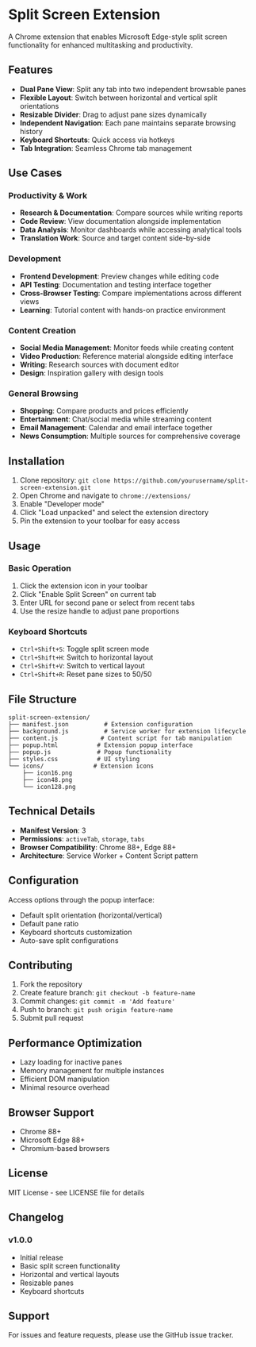 # Split Screen Extension

A Chrome extension that enables Microsoft Edge-style split screen functionality for enhanced multitasking and productivity.

## Features

- **Dual Pane View**: Split any tab into two independent browsable panes
- **Flexible Layout**: Switch between horizontal and vertical split orientations
- **Resizable Divider**: Drag to adjust pane sizes dynamically
- **Independent Navigation**: Each pane maintains separate browsing history
- **Keyboard Shortcuts**: Quick access via hotkeys
- **Tab Integration**: Seamless Chrome tab management

## Use Cases

### Productivity & Work
- **Research & Documentation**: Compare sources while writing reports
- **Code Review**: View documentation alongside implementation
- **Data Analysis**: Monitor dashboards while accessing analytical tools
- **Translation Work**: Source and target content side-by-side

### Development
- **Frontend Development**: Preview changes while editing code
- **API Testing**: Documentation and testing interface together
- **Cross-Browser Testing**: Compare implementations across different views
- **Learning**: Tutorial content with hands-on practice environment

### Content Creation
- **Social Media Management**: Monitor feeds while creating content
- **Video Production**: Reference material alongside editing interface
- **Writing**: Research sources with document editor
- **Design**: Inspiration gallery with design tools

### General Browsing
- **Shopping**: Compare products and prices efficiently
- **Entertainment**: Chat/social media while streaming content
- **Email Management**: Calendar and email interface together
- **News Consumption**: Multiple sources for comprehensive coverage

## Installation

1. Clone repository: `git clone https://github.com/yourusername/split-screen-extension.git`
2. Open Chrome and navigate to `chrome://extensions/`
3. Enable "Developer mode"
4. Click "Load unpacked" and select the extension directory
5. Pin the extension to your toolbar for easy access

## Usage

### Basic Operation
1. Click the extension icon in your toolbar
2. Click "Enable Split Screen" on current tab
3. Enter URL for second pane or select from recent tabs
4. Use the resize handle to adjust pane proportions

### Keyboard Shortcuts
- `Ctrl+Shift+S`: Toggle split screen mode
- `Ctrl+Shift+H`: Switch to horizontal layout
- `Ctrl+Shift+V`: Switch to vertical layout
- `Ctrl+Shift+R`: Reset pane sizes to 50/50

## File Structure

```
split-screen-extension/
├── manifest.json          # Extension configuration
├── background.js          # Service worker for extension lifecycle
├── content.js            # Content script for tab manipulation
├── popup.html           # Extension popup interface
├── popup.js             # Popup functionality
├── styles.css           # UI styling
└── icons/              # Extension icons
    ├── icon16.png
    ├── icon48.png
    └── icon128.png
```

## Technical Details

- **Manifest Version**: 3
- **Permissions**: `activeTab`, `storage`, `tabs`
- **Browser Compatibility**: Chrome 88+, Edge 88+
- **Architecture**: Service Worker + Content Script pattern

## Configuration

Access options through the popup interface:
- Default split orientation (horizontal/vertical)
- Default pane ratio
- Keyboard shortcuts customization
- Auto-save split configurations

## Contributing

1. Fork the repository
2. Create feature branch: `git checkout -b feature-name`
3. Commit changes: `git commit -m 'Add feature'`
4. Push to branch: `git push origin feature-name`
5. Submit pull request

## Performance Optimization

- Lazy loading for inactive panes
- Memory management for multiple instances
- Efficient DOM manipulation
- Minimal resource overhead

## Browser Support

- Chrome 88+
- Microsoft Edge 88+
- Chromium-based browsers

## License

MIT License - see LICENSE file for details

## Changelog

### v1.0.0
- Initial release
- Basic split screen functionality
- Horizontal and vertical layouts
- Resizable panes
- Keyboard shortcuts

## Support

For issues and feature requests, please use the GitHub issue tracker.
